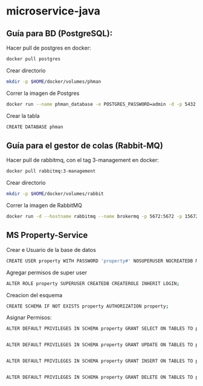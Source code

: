 # microservice-java

## Guía para BD (PostgreSQL):

Hacer pull de postgres en docker:
```sh
docker pull postgres
```

Crear directorio
```sh
mkdir -p $HOME/docker/volumes/phman
```

Correr la imagen de Postgres
```sh
docker run --name phman_database -e POSTGRES_PASSWORD=admin -d -p 5432:5432 -v $HOME/docker/volumes/phman:/var/lib/postgresql/data postgres
```

Crear la tabla 
```sh
CREATE DATABASE phman
```

## Guía para el gestor de colas (Rabbit-MQ)

Hacer pull de rabbitmq, con el tag 3-management en docker:
```sh
docker pull rabbitmq:3-management
```

Crear directorio
```sh
mkdir -p $HOME/docker/volumes/rabbit
```


Correr la imagen de RabbitMQ
```sh
docker run -d --hostname rabbitmq --name brokermq -p 5672:5672 -p 15672:15672 -e RABBITMQ_DEFAULT_USER=phman -e RABBITMQ_DEFAULT_PASS=phman# -v $HOME/docker/volumes/rabbit:/var/lib/rabbitmq rabbitmq:3-management 
```


## MS Property-Service

Crear e Usuario de la base de datos
```sh
CREATE USER property WITH PASSWORD 'property#' NOSUPERUSER NOCREATEDB NOCREATEROLE;
```
Agregar permisos de super user
```sh
ALTER ROLE property SUPERUSER CREATEDB CREATEROLE INHERIT LOGIN;
```

Creacion del esquema
```sh
CREATE SCHEMA IF NOT EXISTS property AUTHORIZATION property;
```

Asignar Permisos:
```sh
ALTER DEFAULT PRIVILEGES IN SCHEMA property GRANT SELECT ON TABLES TO property;


ALTER DEFAULT PRIVILEGES IN SCHEMA property GRANT UPDATE ON TABLES TO property;


ALTER DEFAULT PRIVILEGES IN SCHEMA property GRANT INSERT ON TABLES TO property;


ALTER DEFAULT PRIVILEGES IN SCHEMA property GRANT DELETE ON TABLES TO property;
```
